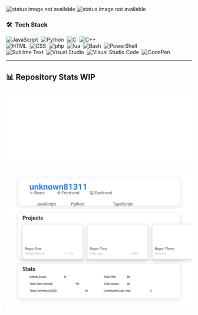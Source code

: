 ![status image not available](https://github-readme-stats.vercel.app/api?username=unknown81311&show_icons=true&theme=kacho_ga&hide_border=none&bg_color=00000000)
![status image not available](https://github-readme-stats.vercel.app/api/top-langs?username=unknown81311&theme=kacho_ga&hide_border=none&layout=compact&bg_color=00000000)

### 🛠 &nbsp;Tech Stack

![JavaScript](https://img.shields.io/badge/-JavaScript-A5443B?logo=javascript)&nbsp;
![Python](https://img.shields.io/badge/-Python-A5443B?style=flat&logo=python)&nbsp;
![C](https://img.shields.io/badge/-C-A5443B?style=flat&logo=C&logoColor=A8B9CC)&nbsp;
![C++](https://img.shields.io/badge/-C++-A5443B?style=flat&logo=C%2B%2B&logoColor=00599C)\
![HTML](https://img.shields.io/badge/-HTML-A5443B?style=flat&logo=HTML5)&nbsp;
![CSS](https://img.shields.io/badge/-CSS-A5443B?style=flat&logo=CSS3&logoColor=1572B6)&nbsp;
![php](https://img.shields.io/badge/-PHP-A5443B?logo=php)&nbsp;
![lua](https://img.shields.io/badge/-lua-A5443B?logo=lua)&nbsp;
![Bash](https://img.shields.io/badge/-GNU%20Bash-A5443B?logo=GNU%20Bash)&nbsp;
![PowerShell](https://img.shields.io/badge/-PowerShell-A5443B?logo=PowerShell)\
![Sublime Text](https://img.shields.io/badge/-Sublime%20Text-A5443B?logo=Sublime%20Text)&nbsp;
![Visual Studio](https://img.shields.io/badge/-Visual%20Studio-A5443B?logo=Visual%20Studio)&nbsp;
![Visual Studio Code](https://img.shields.io/badge/-Visual%20Studio%20Code-A5443B?logo=Visual%20Studio%20Code)&nbsp;
![CodePen](https://img.shields.io/badge/-CodePen-A5443B?logo=CodePen)&nbsp;

---

## 📊 Repository Stats WIP

![Animated GitHub Stats](./github_stats.svg)


![Animated GitHub Stats](./test.svg)
